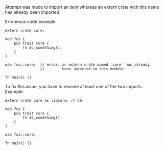 Attempt was made to import an item whereas an extern crate with this name has
already been imported.

Erroneous code example:

```compile_fail,E0254
extern crate core;

mod foo {
    pub trait core {
        fn do_something();
    }
}

use foo::core;  // error: an extern crate named `core` has already
                //        been imported in this module

fn main() {}
```

To fix this issue, you have to rename at least one of the two imports.
Example:

```
extern crate core as libcore; // ok!

mod foo {
    pub trait core {
        fn do_something();
    }
}

use foo::core;

fn main() {}
```
